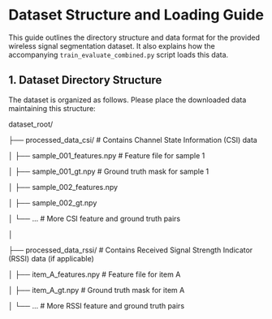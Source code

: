 # Dataset Structure and Loading Guide

This guide outlines the directory structure and data format for the provided wireless signal segmentation dataset. It also explains how the accompanying `train_evaluate_combined.py` script loads this data.

## 1. Dataset Directory Structure

The dataset is organized as follows. Please place the downloaded data maintaining this structure:


dataset_root/

├── processed_data_csi/ # Contains Channel State Information (CSI) data 

│ ├── sample_001_features.npy # Feature file for sample 1

│ ├── sample_001_gt.npy # Ground truth mask for sample 1

│ ├── sample_002_features.npy

│ ├── sample_002_gt.npy

│ └── ... # More CSI feature and ground truth pairs

│

├── processed_data_rssi/ # Contains Received Signal Strength Indicator (RSSI) data (if applicable)

│ ├── item_A_features.npy # Feature file for item A

│ ├── item_A_gt.npy # Ground truth mask for item A

│ └── ... # More RSSI feature and ground truth pairs
